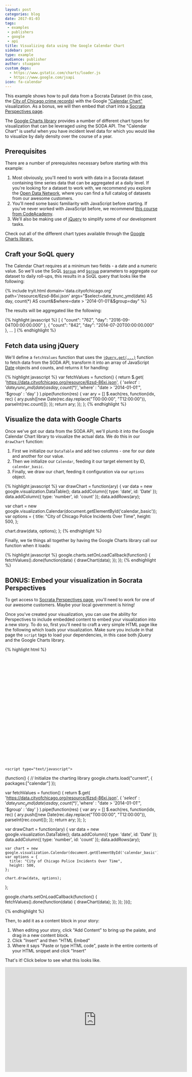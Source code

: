 ```yaml
---
layout: post
categories: blog
date: 2017-01-03
tags: 
 - examples
 - publishers
 - google
 - api
title: Visualizing data using the Google Calendar Chart
sidebar: post
type: example
audience: publisher
author: stuagano
custom_deps:
  - https://www.gstatic.com/charts/loader.js
  - https://www.google.com/jsapi
icon: fa-calendar
---
```


<div id="calendar_basic" style="float:center; width:1000px"><!-- This space intentionally left blank --></div>

This example shows how to pull data from a Socrata Dataset (in this case, the [City of Chicago crime records](https://dev.socrata.com/foundry/data.cityofchicago.org/6zsd-86xi)) with the Google ["Calendar Chart"](https://developers.google.com/chart/interactive/docs/gallery/calendar) visualization. As a bonus, we will then embed that chart into a [Socrata Perspectives page](https://socrata.com/solutions/publica-open-data-cloud/).

The [Google Charts library](https://developers.google.com/chart/) provides a number of different chart types for visualization that can be leveraged using the SODA API. The "Calendar Chart" is useful when you have incident level data for which you would like to visualize by daily density over the course of a year. 

## Prerequisites

There are a number of prerequisites necessary before starting with this example:

1. Most obviously, you'll need to work with data in a Socrata dataset containing time series data that can be aggregated at a daily level. If you're looking for a dataset to work with, we recommend you explore the [Open Data Network](https://www.opendatanetwork.com), where you can find a full catalog of datasets from our awesome customers.
2. You'll need some basic familiarity with JavaScript before starting. If you've never worked with JavaScript before, we recommend [this course from CodeAcademy](https://www.codecademy.com/learn/javascript).
3. We'll also be making use of [jQuery](https://jquery.com/) to simplify some of our development tasks.

<div class="alert alert-info"><p>Check out all of the different chart types available through the <a href="https://developers.google.com/chart/interactive/docs/gallery">Google Charts library.</a> </p></div>

## Craft your SoQL query

The Calendar Chart requires at a minimum two fields - a date and a numeric value. So we'll use the SoQL [`$group`](/docs/queries/group.html) and [`$group`](/docs/queries/group.html) parameters to aggregate our dataset to daily roll-ups, this results in a SoQL query that looks like the following:

{% include tryit.html domain='data.cityofchicago.org' path='/resource/6zsd-86xi.json' args="$select=date_trunc_ymd(date) AS day, count(*) AS count&$where=date > '2014-01-01'&$group=day" %}

The results will be aggregated like the following:

{% highlight javascript %}
[
  {
    "count": "762",
    "day": "2016-09-04T00:00:00.000"
  },
  {
    "count": "842",
    "day": "2014-07-20T00:00:00.000"
  },
  ...
]
{% endhighlight  %}

## Fetch data using jQuery

We'll define a `fetchValues` function that uses the [`jQuery.get(...)`](https://api.jquery.com/jquery.get/) function to fetch data from the SODA API, transform it into an array of JavaScript [Date](https://developer.mozilla.org/en-US/docs/Web/JavaScript/Reference/Global_Objects/Date) objects and counts, and returns it for handling:

{% highlight javascript %}
var fetchValues = function() {
  return $.get(
    'https://data.cityofchicago.org/resource/6zsd-86xi.json',
    {
      '$select' : 'date_trunc_ymd(date) as day, count(*)',
      '$where' : "date > '2014-01-01'",
      '$group' : 'day'
    }
  ).pipe(function(res) {
    var ary = []
    $.each(res, function(idx, rec) {
      ary.push([new Date(rec.day.replace("T00:00:00", "T12:00:00")), parseInt(rec.count)]);
    });
    return ary;
  });
};
{% endhighlight  %}

## Visualize the data with Google Charts

Once we've got our data from the SODA API, we'll plumb it into the Google Calendar Chart library to visualize the actual data. We do this in our `drawChart` function:

1. First we initialize our `DataTable` and add two columns - one for our date and another for our value.
2. Then we initialize our `Calendar`, feeding it our target element by ID, `calendar_basic`.
3. Finally, we draw our chart, feeding it configuration via our `options` object.

{% highlight javascript %}
var drawChart = function(ary) {
  var data = new google.visualization.DataTable();
  data.addColumn({ type: 'date', id: 'Date' });
  data.addColumn({ type: 'number', id: 'count' });
  data.addRows(ary);

  var chart = new google.visualization.Calendar(document.getElementById('calendar_basic'));
  var options = {
    title: "City of Chicago Police Incidents Over Time",
    height: 500,
  };

  chart.draw(data, options);
};
{% endhighlight  %}

Finally, we tie things all together by having the Google Charts library call our function when it loads:

{% highlight javascript %}
google.charts.setOnLoadCallback(function() {
  fetchValues().done(function(data) {
    drawChart(data);
  });
});
{% endhighlight %}

## BONUS: Embed your visualization in Socrata Perspectives 

<div class="alert alert-info"><p>To get access to <a href="https://socrata.com/solutions/publica-open-data-cloud/">Socrata Perspectives page</a>, you'll need to work for one of our awesome customers. Maybe your local government is hiring!</p></div>

Once you've created your visualization, you can use the ability for Perspectives to include embedded content to embed your visualization into a new story. To do so, first you'll need to craft a very simple HTML page like the following which loads your visualization. Make sure you include in that page the `script` tags to load your dependencies, in this case both jQuery and the Google Charts library.

{% highlight html %}
<html>
  <head>
    <script type="text/javascript" src="https://www.gstatic.com/charts/loader.js"></script>
    <script type="text/javascript" src="https://www.google.com/jsapi"></script>
    <script
  src="https://code.jquery.com/jquery-3.1.1.min.js"
  integrity="sha256-hVVnYaiADRTO2PzUGmuLJr8BLUSjGIZsDYGmIJLv2b8="
  crossorigin="anonymous"></script>
   
  </head>
  <body>
    <div id="calendar_basic" style="width: 1000px; height: 350px;"></div>

    <script type="text/javascript">
(function() {
  // Initialize the charting library
  google.charts.load("current", { packages:["calendar"] });

  var fetchValues = function() {
    return $.get(
      'https://data.cityofchicago.org/resource/6zsd-86xi.json',
      {
        '$select' : 'date_trunc_ymd(date) as day, count(*)',
        '$where' : "date > '2014-01-01'",
        '$group' : 'day'
      }
    ).pipe(function(res) {
      var ary = []
      $.each(res, function(idx, rec) {
        ary.push([new Date(rec.day.replace("T00:00:00", "T12:00:00")), parseInt(rec.count)]);
      });
      return ary;
    });
  };

  var drawChart = function(ary) {
    var data = new google.visualization.DataTable();
    data.addColumn({ type: 'date', id: 'Date' });
    data.addColumn({ type: 'number', id: 'count' });
    data.addRows(ary);

    var chart = new google.visualization.Calendar(document.getElementById('calendar_basic'));
    var options = {
      title: "City of Chicago Police Incidents Over Time",
      height: 500,
    };

    chart.draw(data, options);
  };

  google.charts.setOnLoadCallback(function() {
    fetchValues().done(function(data) {
      drawChart(data);
    });
  });
})();
    </script>
  </body>
</html>
{% endhighlight  %}

Then, to add it as a content block in your story:

1. When editing your story, click "Add Content" to bring up the palate, and drag in a new content block.
2. Click "Insert" and then "HTML Embed"
3. Where it says "Paste or type HTML code", paste in the entire contents of your HTML snippet and click "Insert"

That's it! Click below to see what this looks like.

<iframe src="https://evergreen.data.socrata.com/stories/s/City-of-Chicago-Crimes-2001-Present-Story/d4y4-b8nv/tile" style="width:600px;height:345px;background-color:transparent;overflow:hidden;" scrolling="no" frameborder="0"></iframe>

<script type="text/javascript">
(function() {
  // Initialize the charting library
  google.charts.load("current", { packages:["calendar"] });

  var fetchValues = function() {
    return $.get(
      'https://data.cityofchicago.org/resource/6zsd-86xi.json',
      {
        '$select' : 'date_trunc_ymd(date) as day, count(*)',
        '$where' : "date > '2014-01-01'",
        '$group' : 'day'
      }
    ).pipe(function(res) {
      var ary = []
      $.each(res, function(idx, rec) {
        ary.push([new Date(rec.day.replace("T00:00:00", "T12:00:00")), parseInt(rec.count)]);
      });
      return ary;
    });
  };

  var drawChart = function(ary) {
    var data = new google.visualization.DataTable();
    data.addColumn({ type: 'date', id: 'Date' });
    data.addColumn({ type: 'number', id: 'count' });
    data.addRows(ary);

    var chart = new google.visualization.Calendar(document.getElementById('calendar_basic'));
    var options = {
      title: "City of Chicago Police Incidents Over Time",
      height: 500,
    };

    chart.draw(data, options);
  };

  google.charts.setOnLoadCallback(function() {
    fetchValues().done(function(data) {
      drawChart(data);
    });
  });
})();
</script>
 

